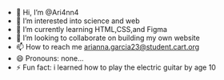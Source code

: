 - 👋 Hi, I’m @Ari4nn4
- 👀 I’m interested into science and web
- 🌱 I’m currently learning HTML,CSS,and Figma
- 💞️ I’m looking to collaborate on building my own website 
- 📫 How to reach me arianna.garcia23@student.cart.org
- 😄 Pronouns: none...
- ⚡ Fun fact: i learned how to play the electric guitar by age 10

<!---
Ari4nn4/Ari4nn4 is a ✨ special ✨ repository because its `README.md` (this file) appears on your GitHub profile.
You can click the Preview link to take a look at your changes.
--->
